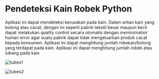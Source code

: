 # Pendeteksi Kain Robek Python
 Aplikasi ini dapat mendeteksi kerusakan pada kain. Dalam artian kain yang bolong atau cacat, dengan ini seperti pabrik tekstil besar maupun kecil dapat melakukan quality control secara otomatis dengan meminimalisir human error agar suatu pabrik dapat tidak mengeluarkan produk cacat kepada konsumen. Aplikasi ini dapat menghitung jumlah robekan/bolong yang terdapat pada kain. Aplikasi ini dapat menghitung jumlah robek atau lubang pada kain

![tubes1](https://github.com/arpritanto/Pendeteksi-Kain-Robek-Python/assets/130622117/46ab43e8-4049-4f72-83bf-8f6e5a498cd6)

![tubes2](https://github.com/arpritanto/Pendeteksi-Kain-Robek-Python/assets/130622117/624c94d6-8a94-42ae-a660-be03143b1347)
